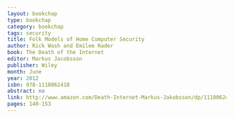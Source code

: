 ```yaml
---
layout: bookchap
type: bookchap
category: bookchap
tags: security
title: Folk Models of Home Computer Security
author: Rick Wash and Emilee Rader
book: The Death of the Internet
editor: Markus Jacobsson
publisher: Wiley
month: June
year: 2012
isbn: 978-1118062418
abstract: no
link: http://www.amazon.com/Death-Internet-Markus-Jakobsson/dp/1118062418
pages: 140-153
---
```

